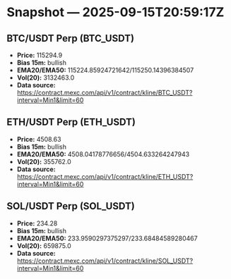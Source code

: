 # Snapshot — 2025-09-15T20:59:17Z

## BTC/USDT Perp (BTC_USDT)
- **Price:** 115294.9
- **Bias 15m:** bullish
- **EMA20/EMA50:** 115224.85924721642/115250.14396384507
- **Vol(20):** 3132463.0
- **Data source:** https://contract.mexc.com/api/v1/contract/kline/BTC_USDT?interval=Min1&limit=60

## ETH/USDT Perp (ETH_USDT)
- **Price:** 4508.63
- **Bias 15m:** bullish
- **EMA20/EMA50:** 4508.04178776656/4504.633264247943
- **Vol(20):** 355762.0
- **Data source:** https://contract.mexc.com/api/v1/contract/kline/ETH_USDT?interval=Min1&limit=60

## SOL/USDT Perp (SOL_USDT)
- **Price:** 234.28
- **Bias 15m:** bullish
- **EMA20/EMA50:** 233.9590297375297/233.68484589280467
- **Vol(20):** 659875.0
- **Data source:** https://contract.mexc.com/api/v1/contract/kline/SOL_USDT?interval=Min1&limit=60

